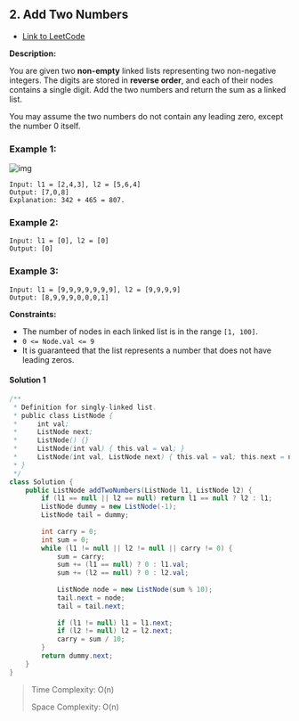 ## 2. Add Two Numbers

- [Link to LeetCode](https://leetcode.com/problems/add-two-numbers/)

**Description:**



You are given two **non-empty** linked lists representing two non-negative integers. The digits are stored in **reverse order**, and each of their nodes contains a single digit. Add the two numbers and return the sum as a linked list.

You may assume the two numbers do not contain any leading zero, except the number 0 itself.



<!-- tabs:start -->

### **Example 1:**



![img](https://assets.leetcode.com/uploads/2020/10/02/addtwonumber1.jpg)

```
Input: l1 = [2,4,3], l2 = [5,6,4]
Output: [7,0,8]
Explanation: 342 + 465 = 807.
```



### **Example 2:**

```
Input: l1 = [0], l2 = [0]
Output: [0]
```



### **Example 3:**

```
Input: l1 = [9,9,9,9,9,9,9], l2 = [9,9,9,9]
Output: [8,9,9,9,0,0,0,1]
```



<!-- tabs:end -->



**Constraints:**

- The number of nodes in each linked list is in the range `[1, 100]`.
- `0 <= Node.val <= 9`
- It is guaranteed that the list represents a number that does not have leading zeros.



<!-- tabs:start -->



#### **Solution 1**



```java
/**
 * Definition for singly-linked list.
 * public class ListNode {
 *     int val;
 *     ListNode next;
 *     ListNode() {}
 *     ListNode(int val) { this.val = val; }
 *     ListNode(int val, ListNode next) { this.val = val; this.next = next; }
 * }
 */
class Solution {
    public ListNode addTwoNumbers(ListNode l1, ListNode l2) {
        if (l1 == null || l2 == null) return l1 == null ? l2 : l1;
        ListNode dummy = new ListNode(-1);
        ListNode tail = dummy;
        
        int carry = 0;
        int sum = 0;
        while (l1 != null || l2 != null || carry != 0) {
            sum = carry;
            sum += (l1 == null) ? 0 : l1.val;
            sum += (l2 == null) ? 0 : l2.val;
            
            ListNode node = new ListNode(sum % 10);
            tail.next = node;
            tail = tail.next;
            
            if (l1 != null) l1 = l1.next;
            if (l2 != null) l2 = l2.next;
            carry = sum / 10;
        }
        return dummy.next;
    }
}
```



> 
>
> Time Complexity: O(n)
>
> Space Complexity: O(n)





<!-- tabs:end -->









